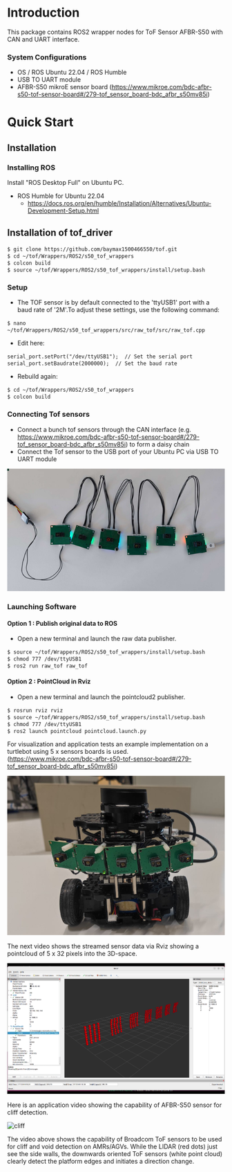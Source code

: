 # Introduction #

This package contains ROS2 wrapper nodes for ToF Sensor AFBR-S50 with CAN and UART interface.

### System Configurations ###

* OS / ROS
	Ubuntu 22.04 / ROS Humble
* USB TO UART module
* AFBR-S50 mikroE sensor board (https://www.mikroe.com/bdc-afbr-s50-tof-sensor-board#/279-tof_sensor_board-bdc_afbr_s50mv85i)

# Quick Start

## Installation

### Installing ROS

Install "ROS Desktop Full" on Ubuntu PC.

- ROS Humble for Ubuntu 22.04
    - https://docs.ros.org/en/humble/Installation/Alternatives/Ubuntu-Development-Setup.html

## Installation of tof_driver ##


```
$ git clone https://github.com/baymax1500466550/tof.git
$ cd ~/tof/Wrappers/ROS2/s50_tof_wrappers
$ colcon build
$ source ~/tof/Wrappers/ROS2/s50_tof_wrappers/install/setup.bash
```

### Setup ###
* The TOF sensor is by default connected to the 'ttyUSB1' port with a baud rate of '2M'.To adjust these settings, use the following command:
```
$ nano ~/tof/Wrappers/ROS2/s50_tof_wrappers/src/raw_tof/src/raw_tof.cpp
```
* Edit here:
```
serial_port.setPort("/dev/ttyUSB1");  // Set the serial port
serial_port.setBaudrate(2000000);  // Set the baud rate
```
* Rebuild again:
```
$ cd ~/tof/Wrappers/ROS2/s50_tof_wrappers
$ colcon build
```

### Connecting Tof sensors ###

* Connect a bunch tof sensors through the CAN interface (e.g. https://www.mikroe.com/bdc-afbr-s50-tof-sensor-board#/279-tof_sensor_board-bdc_afbr_s50mv85i) to form a daisy chain
* Connect the Tof sensor to the USB port of your Ubuntu PC via USB TO UART module

![connection](media/daisychain.png)


### Launching Software ###
#### Option 1 : Publish original data to ROS ####

* Open a new terminal and launch the raw data publisher.
```
$ source ~/tof/Wrappers/ROS2/s50_tof_wrappers/install/setup.bash
$ chmod 777 /dev/ttyUSB1
$ ros2 run raw_tof raw_tof
```

#### Option 2 : PointCloud in Rviz ####

* Open a new terminal and launch the pointcloud2 publisher.
```
$ rosrun rviz rviz
$ source ~/tof/Wrappers/ROS2/s50_tof_wrappers/install/setup.bash
$ chmod 777 /dev/ttyUSB1
$ ros2 launch pointcloud pointcloud.launch.py
```

For visualization and application tests an example implementation on a turtlebot using 5 x sensors boards is used.  
(https://www.mikroe.com/bdc-afbr-s50-tof-sensor-board#/279-tof_sensor_board-bdc_afbr_s50mv85i)  

![turtle](media/turtle.png)

The next video shows the streamed sensor data via Rviz showing a pointcloud of 5 x 32 pixels into the 3D-space.  

![Rviz](media/rviz.gif)

Here is an application video showing the capability of AFBR-S50 sensor for cliff detection.  

![cliff](media/cliff.gif)  

The video above shows the capability of Broadcom ToF sensors to be used for cliff and void detection on AMRs/AGVs. While the LIDAR (red dots) just see the side walls,
the downwards oriented ToF sensors (white point cloud) clearly detect the platform edges and initiates a direction change.
